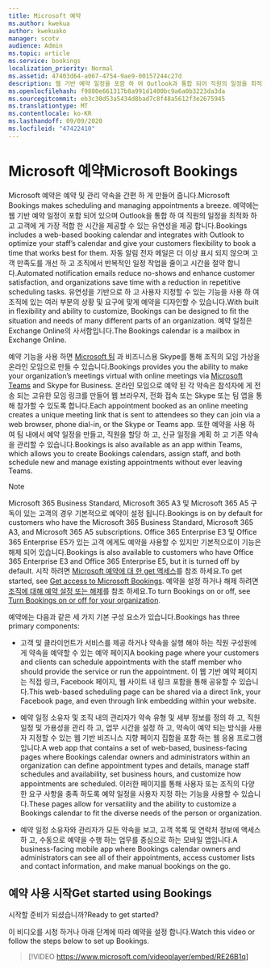 ```yaml
---
title: Microsoft 예약
ms.author: kwekua
author: kwekuako
manager: scotv
audience: Admin
ms.topic: article
ms.service: bookings
localization_priority: Normal
ms.assetid: 47403d64-a067-4754-9ae9-00157244c27d
description: 웹 기반 예약 일정을 포함 하 여 Outlook과 통합 되어 직원의 일정을 최적화 하 고 고객에 게 책 약속을 유연성 있게 제공 하는 Microsoft 예약 앱 개요입니다.
ms.openlocfilehash: f9880e661317b8a991d1400bc9a6a0b3223da3da
ms.sourcegitcommit: eb3c30d53a5434d8bad7c8f48a5612f3e2675945
ms.translationtype: MT
ms.contentlocale: ko-KR
ms.lasthandoff: 09/09/2020
ms.locfileid: "47422410"
---
```

# <a name="microsoft-bookings"></a><span data-ttu-id="e815b-103">Microsoft 예약</span><span class="sxs-lookup"><span data-stu-id="e815b-103">Microsoft Bookings</span></span>

<span data-ttu-id="e815b-104">Microsoft 예약은 예약 및 관리 약속을 간편 하 게 만들어 줍니다.</span><span class="sxs-lookup"><span data-stu-id="e815b-104">Microsoft Bookings makes scheduling and managing appointments a breeze.</span></span> <span data-ttu-id="e815b-105">예약에는 웹 기반 예약 일정이 포함 되어 있으며 Outlook을 통합 하 여 직원의 일정을 최적화 하 고 고객에 게 가장 적합 한 시간을 제공할 수 있는 유연성을 제공 합니다.</span><span class="sxs-lookup"><span data-stu-id="e815b-105">Bookings includes a web-based booking calendar and integrates with Outlook to optimize your staff’s calendar and give your customers flexibility to book a time that works best for them.</span></span> <span data-ttu-id="e815b-106">자동 알림 전자 메일은 더 이상 표시 되지 않으며 고객 만족도를 개선 하 고 조직에서 반복적인 일정 작업을 줄이고 시간을 절약 합니다.</span><span class="sxs-lookup"><span data-stu-id="e815b-106">Automated notification emails reduce no-shows and enhance customer satisfaction, and organizations save time with a reduction in repetitive scheduling tasks.</span></span> <span data-ttu-id="e815b-107">유연성을 기반으로 하 고 사용자 지정할 수 있는 기능을 사용 하 여 조직에 있는 여러 부분의 상황 및 요구에 맞게 예약을 디자인할 수 있습니다.</span><span class="sxs-lookup"><span data-stu-id="e815b-107">With built in flexibility and ability to customize, Bookings can be designed to fit the situation and needs of many different parts of an organization.</span></span> <span data-ttu-id="e815b-108">예약 일정은 Exchange Online의 사서함입니다.</span><span class="sxs-lookup"><span data-stu-id="e815b-108">The Bookings calendar is a mailbox in Exchange Online.</span></span>

<span data-ttu-id="e815b-109">예약 기능을 사용 하면 [Microsoft 팀](https://support.microsoft.com/office/overview-of-the-bookings-app-in-teams-7b8569e1-0c8a-444e-b712-d9968b05110b) 과 비즈니스용 Skype를 통해 조직의 모임 가상을 온라인 모임으로 만들 수 있습니다.</span><span class="sxs-lookup"><span data-stu-id="e815b-109">Bookings provides you the ability to make your organization’s meetings virtual with online meetings via [Microsoft Teams](https://support.microsoft.com/office/overview-of-the-bookings-app-in-teams-7b8569e1-0c8a-444e-b712-d9968b05110b) and Skype for Business.</span></span> <span data-ttu-id="e815b-110">온라인 모임으로 예약 된 각 약속은 참석자에 게 전송 되는 고유한 모임 링크를 만들어 웹 브라우저, 전화 접속 또는 Skype 또는 팀 앱을 통해 참가할 수 있도록 합니다.</span><span class="sxs-lookup"><span data-stu-id="e815b-110">Each appointment booked as an online meeting creates a unique meeting link that is sent to attendees so they can join via a web browser, phone dial-in, or the Skype or Teams app.</span></span> <span data-ttu-id="e815b-111">또한 예약을 사용 하 여 팀 내에서 예약 일정을 만들고, 직원을 할당 하 고, 신규 일정을 계획 하 고 기존 약속을 관리할 수 있습니다.</span><span class="sxs-lookup"><span data-stu-id="e815b-111">Bookings is also available as an app within Teams, which allows you to create Bookings calendars, assign staff, and both schedule new and manage existing appointments without ever leaving Teams.</span></span>

> [!NOTE]
> <span data-ttu-id="e815b-112">Microsoft 365 Business Standard, Microsoft 365 A3 및 Microsoft 365 A5 구독이 있는 고객의 경우 기본적으로 예약이 설정 됩니다.</span><span class="sxs-lookup"><span data-stu-id="e815b-112">Bookings is on by default for customers who have the Microsoft 365 Business Standard, Microsoft 365 A3, and Microsoft 365 A5 subscriptions.</span></span> <span data-ttu-id="e815b-113">Office 365 Enterprise E3 및 Office 365 Enterprise E5가 있는 고객 에게도 예약을 사용할 수 있지만 기본적으로이 기능은 해제 되어 있습니다.</span><span class="sxs-lookup"><span data-stu-id="e815b-113">Bookings is also available to customers who have Office 365 Enterprise E3 and Office 365 Enterprise E5, but it is turned off by default.</span></span> <span data-ttu-id="e815b-114">시작 하려면 [Microsoft 예약에 대 한 get 액세스](get-access.md)를 참조 하세요.</span><span class="sxs-lookup"><span data-stu-id="e815b-114">To get started, see [Get access to Microsoft Bookings](get-access.md).</span></span> <span data-ttu-id="e815b-115">예약을 설정 하거나 해제 하려면 [조직에 대해 예약 설정 또는 해제](turn-bookings-on-or-off.md)를 참조 하세요.</span><span class="sxs-lookup"><span data-stu-id="e815b-115">To turn Bookings on or off, see [Turn Bookings on or off for your organization](turn-bookings-on-or-off.md).</span></span>

<span data-ttu-id="e815b-116">예약에는 다음과 같은 세 가지 기본 구성 요소가 있습니다.</span><span class="sxs-lookup"><span data-stu-id="e815b-116">Bookings has three primary components:</span></span>

- <span data-ttu-id="e815b-117">고객 및 클라이언트가 서비스를 제공 하거나 약속을 실행 해야 하는 직원 구성원에 게 약속을 예약할 수 있는 예약 페이지</span><span class="sxs-lookup"><span data-stu-id="e815b-117">A booking page where your customers and clients can schedule appointments with the staff member who should provide the service or run the appointment.</span></span> <span data-ttu-id="e815b-118">이 웹 기반 예약 페이지는 직접 링크, Facebook 페이지, 웹 사이트 내 링크 포함을 통해 공유할 수 있습니다.</span><span class="sxs-lookup"><span data-stu-id="e815b-118">This web-based scheduling page can be shared via a direct link, your Facebook page, and even through link embedding within your website.</span></span>

- <span data-ttu-id="e815b-119">예약 일정 소유자 및 조직 내의 관리자가 약속 유형 및 세부 정보를 정의 하 고, 직원 일정 및 가용성을 관리 하 고, 업무 시간을 설정 하 고, 약속이 예약 되는 방식을 사용자 지정할 수 있는 웹 기반 비즈니스 지향 페이지 집합을 포함 하는 웹 응용 프로그램입니다.</span><span class="sxs-lookup"><span data-stu-id="e815b-119">A web app that contains a set of web-based, business-facing pages where Bookings calendar owners and administrators within an organization can define appointment types and details, manage staff schedules and availability, set business hours, and customize how appointments are scheduled.</span></span> <span data-ttu-id="e815b-120">이러한 페이지를 통해 사용자 또는 조직의 다양 한 요구 사항을 충족 하도록 예약 일정을 사용자 지정 하는 기능을 사용할 수 있습니다.</span><span class="sxs-lookup"><span data-stu-id="e815b-120">These pages allow for versatility and the ability to customize a Bookings calendar to fit the diverse needs of the person or organization.</span></span>

- <span data-ttu-id="e815b-121">예약 일정 소유자와 관리자가 모든 약속을 보고, 고객 목록 및 연락처 정보에 액세스 하 고, 수동으로 예약을 수행 하는 업무를 중심으로 하는 모바일 앱입니다.</span><span class="sxs-lookup"><span data-stu-id="e815b-121">A business-facing mobile app where Bookings calendar owners and administrators can see all of their appointments, access customer lists and contact information, and make manual bookings on the go.</span></span>

## <a name="get-started-using-bookings"></a><span data-ttu-id="e815b-122">예약 사용 시작</span><span class="sxs-lookup"><span data-stu-id="e815b-122">Get started using Bookings</span></span>

<span data-ttu-id="e815b-123">시작할 준비가 되셨습니까?</span><span class="sxs-lookup"><span data-stu-id="e815b-123">Ready to get started?</span></span>

<span data-ttu-id="e815b-124">이 비디오를 시청 하거나 아래 단계에 따라 예약을 설정 합니다.</span><span class="sxs-lookup"><span data-stu-id="e815b-124">Watch this video or follow the steps below to set up Bookings.</span></span>

> [!VIDEO https://www.microsoft.com/videoplayer/embed/RE26B1q]
